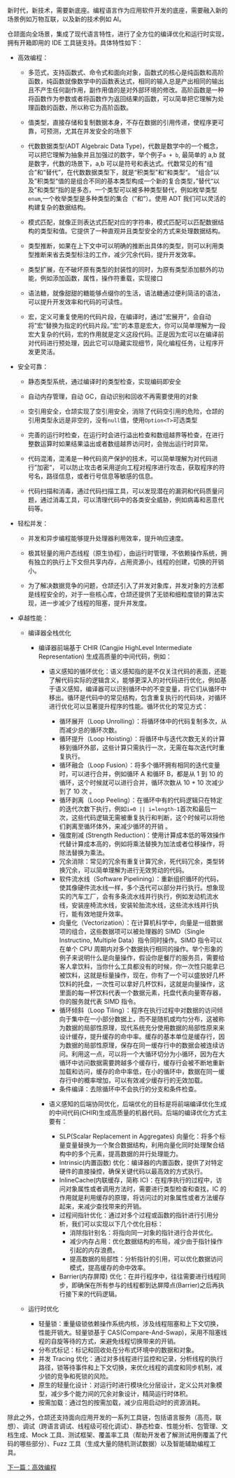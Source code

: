 新时代，新技术，需要新底座。编程语言作为应用软件开发的底座，需要融入新的场景例如万物互联，以及新的技术例如 AI。

仓颉面向全场景，集成了现代语言特性，进行了全方位的编译优化和运行时实现，拥有开箱即用的 IDE 工具链支持。具体特性如下：

- 高效编程：

  - 多范式，支持函数式、命令式和面向对象，函数式的核心是纯函数和高阶函数，纯函数就像数学中的函数表达式，相同的输入总是产出相同的输出且不产生任何副作用，副作用值的是对外部环境的修改。高阶函数是一种将函数作为参数或者将函数作为返回结果的函数，可以简单把它理解为处理函数的函数，所以称它为高阶函数。

  - 值类型，直接存储和复制数据本身，不存在数据的引用传递，使程序更可靠，可预测，尤其在并发安全的场景下

  - 代数数据类型(ADT Algebraic Data Type)，代数是数学中的一个概念，可以把它理解为抽象并且加强过的数字，举个例子`a + b`, 最简单的 a,b 就是数字，代数的场景下，a,b 可以是符号和表达式。代数常见的有“组合”和“替代”，在代数数据类型下，就是“积类型”和”和类型“。
    ”组合“以及”积类型“值的是组合不同的基本类型构成一个新的复合类型，”替代“以及”和类型“指的是多态，一个类型可以被多种类型替代，例如枚举类型`enum`,一个枚举类型是多种类型的集合（”和“）。使用 ADT 我们可以灵活的构建复杂的数据结构。

  - 模式匹配，就像正则表达式匹配对应的字符串，模式匹配可以匹配数据结构的类型和值。它提供了一种直观并且类型安全的方式来处理数据结构。

  - 类型推断，如果在上下文中可以明确的推断出具体的类型，则可以利用类型推断来省去类型标注的工作，减少冗余代码，提升开发效率。

  - 类型扩展，在不破坏原有类型的封装性的同时，为原有类型添加额外的功能，例如添加函数，属性，操作符重载，实现接口

  - 语法糖，就像甜甜的糖能够点缀你的生活，语法糖通过便利简洁的语法，可以提升开发效率和代码的可读性。

  - 宏，定义可重复使用的代码片段，在编译时，通过”宏展开“，会自动将”宏“替换为指定的代码片段。”宏“的本意是宏大，你可以简单理解为一段宏大复杂的代码，宏的作用就是定义这段代码。正是因为宏可以在编译前对代码进行预处理，因此它可以隐藏实现细节，简化编程任务，让程序开发更灵活。

- 安全可靠：

  - 静态类型系统，通过编译时的类型检查，实现编码即安全

  - 自动内存管理，自动 GC，自动识别和回收不再需要使用的对象

  - 空引用安全，仓颉实现了空引用安全，消除了代码空引用的危险，仓颉的引用类型永远是非空的，没有`null`值，使用`Option<T>`可选类型

  - 完善的运行时检查，在运行时会进行溢出检查和数组越界等检查，在进行整数运算时如果结果溢出或者数组越界访问时，会抛出运行时异常。

  - 代码混淆，混淆是一种代码资产保护的技术，可以简单理解为对代码进行”加密“， 可以防止攻击者采用逆向工程对程序进行攻击，获取程序的符号名，路径信息，或者行号信息等敏感的信息。

  - 代码扫描和消毒，通过代码扫描工具，可以发现潜在的漏洞和代码质量问题，通过消毒工具，可以清理代码中的各类安全威胁，例如病毒和恶意代码等。

- 轻松并发：

  - 并发和异步编程能够提升处理器利用效率，提升响应速度。

  - 极其轻量的用户态线程（原生协程），由运行时管理，不依赖操作系统，拥有独立的执行上下文但共享内存，占用资源小，线程的创建，切换的开销小。

  - 为了解决数据竞争的问题，仓颉还引入了并发对象库，并发对象的方法都是线程安全的，对于一些核心库，仓颉还提供了无锁和细粒度锁的算法实现，进一步减少了线程的阻塞，提升并发度。

- 卓越性能：

  - 编译器全栈优化

    - 编译器前端基于 CHIR (Cangjie HighLevel Intermediate Representation) 生成高质量的中间代码，例如：

      - 语义感知的循环优化：语义感知指的是不仅关注代码的表面，还能了解代码实际的逻辑含义，能够更深入的对代码进行优化，例如基于语义感知，编译器可以识别循环中的不变变量，将它们从循环中移出。循环是代码中的常见结构，包含重复执行的代码块，对循环进行优化可以显著提升程序的性能。循环优化的常见方式：

        - 循环展开（Loop Unrolling）：将循环体中的代码复制多次，从而减少总的循环次数。
        - 循环提升（Loop Hoisting）：将循环中与迭代次数无关的计算移到循环外部，这些计算只需执行一次，无需在每次迭代时重复执行。
        - 循环融合（Loop Fusion）：将多个循环拥有相同的迭代变量时，可以进行合并，例如循环 A 和循环 B，都是从 1 到 10 的循环，这个时候就可以进行合并，循环次数从 10 + 10 次减少到了 10 次 。
        - 循环剥离（Loop Peeling）：在循环中有的代码逻辑只在特定的迭代次数下执行，例如`i=0 || i=length-1`首次和最后一次，这些代码逻辑无需被重复执行和判断，这个时候可以将他们剥离至循环体外，来减少循环的开销 。
        - 强度削减 (Strength Reduction)：使用计算成本低的等效操作代替计算成本高的，例如将乘法替换为加法或者位移操作，将除法替换为乘法。
        - 冗余消除：常见的冗余有重复计算冗余，死代码冗余，类型转换冗余，可以简单理解为进行无效劳动的代码。
        - 软件流水线（Software Pipelining）：重新组织循环的代码，使其像硬件流水线一样，多个迭代可以部分并行执行。想象现实的汽车工厂，会有多条流水线并行执行，例如发动机流水线，安装座椅流水线，安装轮胎流水线，这些流水线并行执行，能有效地提升效率。
        - 向量化（Vectorization）：在计算机科学中，向量是一组数据项的组合，这些数据项可以被处理器的 SIMD（Single Instructino, Multiple Data）指令同时操作。SIMD 指令可以在单个 CPU 周期内对多个数据执行相同的操作。举个形象的例子来说明什么是向量操作，假设你是餐厅的服务员，需要给客人拿饮料，当你什么工具都没有的时候，你一次性只能拿已被饮料，这就是标量操作，现在，你有了一个可以盛放好几杯饮料的托盘，一次性可以拿好几杯饮料，这就是向量操作，这里面的每一杯饮料代表一个数据元素，托盘代表向量寄存器，你的服务就代表 SIMD 指令。
        - 循环倾斜（Loop Tiling）：程序在执行过程中对数据的访问倾向于集中在一小部分数据上，而不是随机或均匀分布，这被称为数据的局部性原理，现代系统充分使用数据的局部性原来来设计缓存，提升缓存的命中率。缓存的基本单位是缓存行，因为数据的局部性原理，保存在同一缓存行中的数据会被连续访问。利用这一点，可以将一个大循环切分为小循环，因为在大循环中访问数据需要跨越多个缓存行，缓存行会被不断地重新加载和访问，缓存的命中率低，在小的循环中，数据在同一缓存行中的概率增加，可以有效减少缓存行的无效加载。
        - 条件编译：去除循环中不会执行的分支和条件检查。

      - 语义感知的后端协同优化，后端优化的目标是将前端编译优化生成的中间代码(CHIR)生成高质量的机器代码。后端的编译优化方式主要有：

        - SLP(Scalar Replacement in Aggregates) 向量化：将多个标量变量替换为一个聚合数据结构，利用向量化同时处理聚合结构中的多个元素，提高数据的并行处理能力。
        - Intrinsic(内置函数) 优化：编译器的内置函数，提供了对特定硬件的直接操控，确保关键代码以最高效的方式执行。
        - InlineCache(内联缓存，简称 IC)：在程序执行的过程中，访问对象属性或者调用方法时，需要进行类型检查和查找，IC 的作用就是利用缓存的原理，将访问过的对象属性或者方法缓存起来，来减少查找带来的开销。
        - 过程间指针优化：通过对多个过程或函数的指针进行引用分析，我们可以实现以下几个优化目标：
          - 消除指针别名：将指向同一对象的指针进行合并优化。
          - 减少内存占用：优化数据结构的布局，减少由于指针操作引起的内存浪费。
          - 提高数据的局部性：分析指针的引用，可以优化数据访问模式，提高缓存的命中效率。
        - Barrier(内存屏障) 优化：在并行程序中，往往需要进行线程同步，即确保在所有参与的线程都到达屏障点(Barrier)之后再执行接下来的代码逻辑。

  - 运行时优化

    - 轻量锁：重量级锁依赖操作系统内核，涉及线程阻塞和上下文切换，性能开销大。轻量锁基于 CAS(Compare-And-Swap)，采用不阻塞线程的自旋等待的方式，来避免线程切换带来的开销。
    - 分布式标记：标记和回收处在分布式环境中的数据和对象。
    - 并发 Tracing 优化：通过对多线程进行监控和记录，分析线程的执行路径，锁等待事件和上下文切换，来优化线程的调度和同步机制，减少锁的竞争和死锁的风险。
    - 原生的轻量化设计：对运行时进行模块化分层设计，定义公共对象模型，减少多个能力间的冗余对象设计，精简运行时体积。
    - 按需加载：通过包的按需加载，减少应用启动时的资源消耗。

除此之外，仓颉还支持面向应用开发的一系列工具链，包括语言服务（高亮，联想）、调试（跨语言调试、线程级可视化调试）、静态检查、性能分析、包管理、文档生成、Mock 工具、测试框架、覆盖率工具（帮助开发者了解测试用例覆盖了代码的哪些部分）、Fuzz 工具（生成大量的随机测试数据）以及智能辅助编程工具。

[下一篇：高效编程](./white-paper/2-efficient-programming.md)
